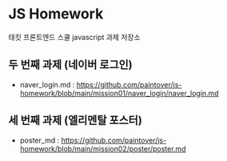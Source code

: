 # JS Homework 
태킷 프론트엔드 스쿨 javascript 과제 저장소

## 두 번째 과제 (네이버 로그인)
* naver_login.md : https://github.com/paintover/js-homework/blob/main/mission01/naver_login/naver_login.md

## 세 번째 과제 (엘리멘탈 포스터)
* poster_md : https://github.com/paintover/js-homework/blob/main/mission02/poster/poster.md